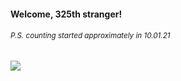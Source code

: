 #### Welcome, 325th stranger!

###### <sup>P.S. counting started approximately in 10.01.21</sup>

<img src="https://kraftwerk28.pp.ua/vcnt.png"></img>
